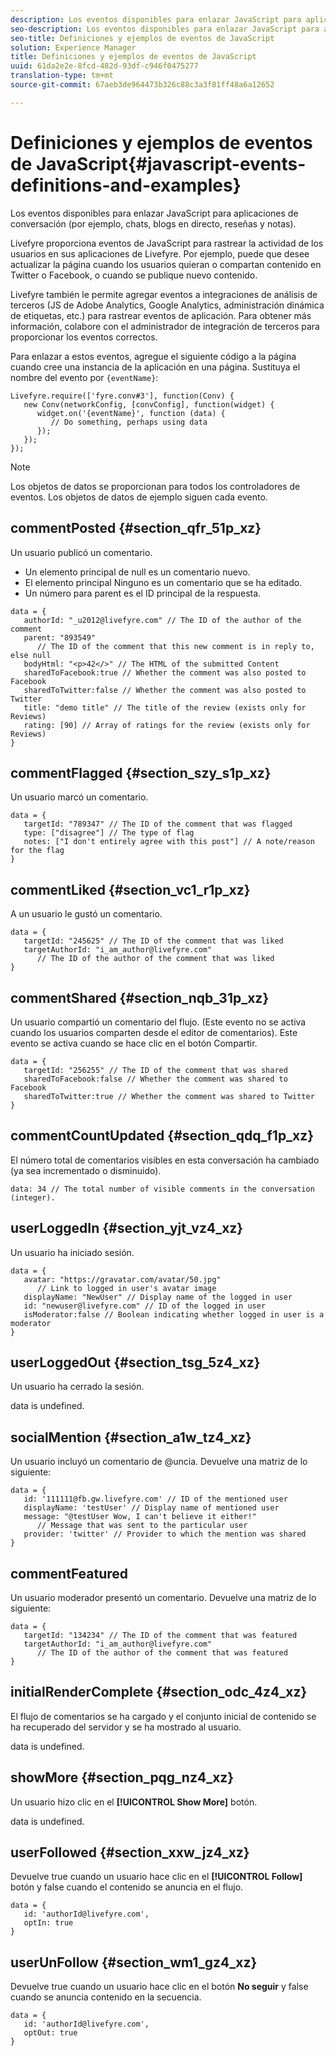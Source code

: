 ```yaml
---
description: Los eventos disponibles para enlazar JavaScript para aplicaciones de conversación (por ejemplo, chats, blogs en directo, reseñas y notas).
seo-description: Los eventos disponibles para enlazar JavaScript para aplicaciones de conversación (por ejemplo, chats, blogs en directo, reseñas y notas).
seo-title: Definiciones y ejemplos de eventos de JavaScript
solution: Experience Manager
title: Definiciones y ejemplos de eventos de JavaScript
uuid: 61da2e2e-8fcd-482d-93df-c946f0475277
translation-type: tm+mt
source-git-commit: 67aeb3de964473b326c88c3a3f81ff48a6a12652

---
```



# Definiciones y ejemplos de eventos de JavaScript{#javascript-events-definitions-and-examples}

Los eventos disponibles para enlazar JavaScript para aplicaciones de conversación (por ejemplo, chats, blogs en directo, reseñas y notas).

Livefyre proporciona eventos de JavaScript para rastrear la actividad de los usuarios en sus aplicaciones de Livefyre. Por ejemplo, puede que desee actualizar la página cuando los usuarios quieran o compartan contenido en Twitter o Facebook, o cuando se publique nuevo contenido.

Livefyre también le permite agregar eventos a integraciones de análisis de terceros (JS de Adobe Analytics, Google Analytics, administración dinámica de etiquetas, etc.) para rastrear eventos de aplicación. Para obtener más información, colabore con el administrador de integración de terceros para proporcionar los eventos correctos.

Para enlazar a estos eventos, agregue el siguiente código a la página cuando cree una instancia de la aplicación en una página. Sustituya el nombre del evento por `{eventName}`:

```
Livefyre.require(['fyre.conv#3'], function(Conv) { 
   new Conv(networkConfig, [convConfig], function(widget) { 
      widget.on('{eventName}', function (data) { 
         // Do something, perhaps using data 
      }); 
   }); 
});
```

>[!NOTE]
>
>Los objetos de datos se proporcionan para todos los controladores de eventos. Los objetos de datos de ejemplo siguen cada evento.

## commentPosted {#section_qfr_51p_xz}

Un usuario publicó un comentario.

* Un elemento principal de null es un comentario nuevo.
* El elemento principal Ninguno es un comentario que se ha editado.
* Un número para parent es el ID principal de la respuesta.

```
data = { 
   authorId: "_u2012@livefyre.com" // The ID of the author of the comment  
   parent: "893549"  
      // The ID of the comment that this new comment is in reply to, else null 
   bodyHtml: "<p>42</>" // The HTML of the submitted Content 
   sharedToFacebook:true // Whether the comment was also posted to Facebook 
   sharedToTwitter:false // Whether the comment was also posted to Twitter 
   title: "demo title" // The title of the review (exists only for Reviews) 
   rating: [90] // Array of ratings for the review (exists only for Reviews) 
} 
```

## commentFlagged {#section_szy_s1p_xz}

Un usuario marcó un comentario.

```
data = { 
   targetId: "789347" // The ID of the comment that was flagged 
   type: ["disagree"] // The type of flag 
   notes: ["I don't entirely agree with this post"] // A note/reason for the flag 
}
```

## commentLiked {#section_vc1_r1p_xz}

A un usuario le gustó un comentario.

```
data = { 
   targetId: "245625" // The ID of the comment that was liked 
   targetAuthorId: "i_am_author@livefyre.com"  
      // The ID of the author of the comment that was liked 
} 
```

## commentShared {#section_nqb_31p_xz}

Un usuario compartió un comentario del flujo. (Este evento no se activa cuando los usuarios comparten desde el editor de comentarios). Este evento se activa cuando se hace clic en el botón Compartir.

```
data = { 
   targetId: "256255" // The ID of the comment that was shared 
   sharedToFacebook:false // Whether the comment was shared to Facebook 
   sharedToTwitter:true // Whether the comment was shared to Twitter 
}
```

## commentCountUpdated {#section_qdq_f1p_xz}

El número total de comentarios visibles en esta conversación ha cambiado (ya sea incrementado o disminuido).

```
data: 34 // The total number of visible comments in the conversation (integer). 
```

## userLoggedIn {#section_yjt_vz4_xz}

Un usuario ha iniciado sesión.

```
data = { 
   avatar: "https://gravatar.com/avatar/50.jpg"  
      // Link to logged in user's avatar image 
   displayName: "NewUser" // Display name of the logged in user 
   id: "newuser@livefyre.com" // ID of the logged in user 
   isModerator:false // Boolean indicating whether logged in user is a moderator 
}
```

## userLoggedOut {#section_tsg_5z4_xz}

Un usuario ha cerrado la sesión.

data is undefined.

## socialMention {#section_a1w_tz4_xz}

Un usuario incluyó un comentario de @uncia. Devuelve una matriz de lo siguiente:

```
data = { 
   id: '111111@fb.gw.livefyre.com' // ID of the mentioned user 
   displayName: 'testUser' // Display name of mentioned user 
   message: "@testUser Wow, I can't believe it either!"  
      // Message that was sent to the particular user 
   provider: 'twitter' // Provider to which the mention was shared 
} 
```

## commentFeatured

Un usuario moderador presentó un comentario. Devuelve una matriz de lo siguiente:

```
data = { 
   targetId: "134234" // The ID of the comment that was featured 
   targetAuthorId: "i_am_author@livefyre.com"  
      // The ID of the author of the comment that was featured 
}
```

## initialRenderComplete {#section_odc_4z4_xz}

El flujo de comentarios se ha cargado y el conjunto inicial de contenido se ha recuperado del servidor y se ha mostrado al usuario.

data is undefined.

## showMore {#section_pqg_nz4_xz}

Un usuario hizo clic en el **[!UICONTROL Show More]** botón.

data is undefined.

## userFollowed {#section_xxw_jz4_xz}

Devuelve true cuando un usuario hace clic en el **[!UICONTROL Follow]** botón y false cuando el contenido se anuncia en el flujo.

```
data = { 
   id: 'authorId@livefyre.com', 
   optIn: true 
}
```

## userUnFollow {#section_wm1_gz4_xz}

Devuelve true cuando un usuario hace clic en el botón **No seguir** y false cuando se anuncia contenido en la secuencia.

```
data = { 
   id: 'authorId@livefyre.com', 
   optOut: true 
}
```

